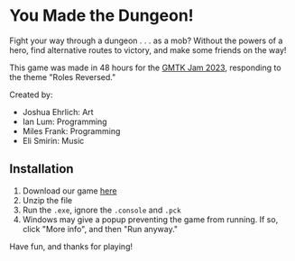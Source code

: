 # You Made the Dungeon!
Fight your way through a dungeon . . . as a mob? Without the powers of a hero, find alternative routes to victory, and make some friends on the way!

This game was made in 48 hours for the [GMTK Jam 2023](https://itch.io/jam/gmtk-2023), responding to the theme "Roles Reversed."

Created by:
- Joshua Ehrlich: Art
- Ian Lum: Programming
- Miles Frank: Programming
- Eli Smirin: Music

## Installation

1. Download our game [here](https://delusions-digital.itch.io/you-made-the-dungeon)
2. Unzip the file
3. Run the `.exe`, ignore the `.console` and `.pck`
4. Windows may give a popup preventing the game from running. If so, click "More info", and then "Run anyway."

Have fun, and thanks for playing!